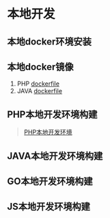 # 本地开发

## 本地docker环境安装

## 本地docker镜像

1. PHP [dockerfile](https://github.com/ifintech/dockerhub-php)
2. JAVA [dockerfile](https://github.com/ifintech/dockerhub-java)


## PHP本地开发环境构建

> [PHP本地开发环境](PHP.md)

## JAVA本地开发环境构建


## GO本地开发环境构建


## JS本地开发环境构建